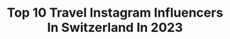 ---
title: Top 10 Travel Instagram Influencers In Switzerland In 2023
description: >-
  Find top travel Instagram influencers in Switzerland in 2023. Most popular hashtags: #switzerland #valentinesday #vacation.
platform: Instagram
hits: 316
text_top: Discover the best Instagram profiles on inBeat.
text_bottom: Our search engine has 316 Instagram influencers like this in Switzerland for you to work with.
profiles:
  - username: "qqq"
    fullname: >-
      A. AlGhafri 🇶🇦 عبدالله الغافري
    bio: >-
      Love All, Trust Few 🖤 —— 🎭 Lifestyle 🎓 Business&Mgmt. 👔 Entrepreneur 🎙 Host ✈️ Travel —— ⭐️ Snapchat&TikTok : QQQ 🎥 YouTube +2M👇🏽
    location: "Switzerland"
    followers: 1309739
    engagement: 479
    commentsToLikes: 0.227558
    id: ck5qb9m7gki5k0i11k7fvnlqv
    verified: false
    hashtags: "#worldcup, #qatar2022, #youtube, #qqq"
  - username: "irina_cerutti"
    fullname: >-
      Irina Cerutti
    bio: >-
      📌 ||Based in Zurich 🌍 || Travel Journalist 🏙 || Lifestyle, Food & Fashion 📩 || Contact: Direct Messagel
    location: "Switzerland"
    followers: 1101853
    engagement: 217
    commentsToLikes: 0.006566
    id: ck15tlswdipln0i19jly1nbbc
    verified: false
    hashtags: ""
  - username: "dedalnok"
    fullname: >-
      MICHEL DE DÁLNOK 🇭🇺
    bio: >-
      ADVENTURE • TRAVEL • LIFESTYLE ⍋ Overland & Outdoors enthusiast ⚑ Zürich, Switzerland / Black Forest, Germany
    location: "Switzerland"
    followers: 5254
    engagement: 1986
    commentsToLikes: 0.124511
    id: ck14jdnyljtj60i19p5r0cuvv
    verified: false
    hashtags: "#alsace, #dolomiti, #southtyrol, #inlovewithswitzerland"
  - username: "ana_carugati"
    fullname: >-
      ◻️◽️▫️Ana Carugati ▫️◽️◻️
    bio: >-
      Serbian & Swiss married Sotl 🔸 Posts about cigars, food & beverage, travels, luxury and cars 🔸 English🇬🇧🇺🇸, Français🇫🇷🇨🇭, Srpski🇷🇸 🔸 #AnaCarugati
    location: "Switzerland"
    followers: 9028
    engagement: 1508
    commentsToLikes: 0.082277
    id: ck9hanl2rd92o0j781ai90s05
    verified: false
    hashtags: "#cigarlady, #anacarugati, #tb, #tbt"
  - username: "wanderlust_lauraaa"
    fullname: >-
      Laura ✨
    bio: >-
      🤍 Travel Girl & Fashion lover 📍 France based
    location: "Switzerland"
    followers: 15281
    engagement: 831
    commentsToLikes: 0.117691
    id: ck8t1jmdrw0vo0j78r0y4opbn
    verified: false
    hashtags: "#summerbody, #spain, #summermood, #landscapephotography"
  - username: "delaine_mazenauer"
    fullname: >-
      ⚜️D E L A I N E⚜️
    bio: >-
      Swiss🇨🇭🇵🇭 Filipina ▪️Travel & Fashion ▪️Proud Mom👦🏻❤️M 📍Switzerland | St.Gallen Travel around the world✈️🌍
    location: "Switzerland"
    followers: 16317
    engagement: 683
    commentsToLikes: 0.076446
    id: ck13aiqtfqldv0i19kk4vm3c1
    verified: false
    hashtags: "#kays, #idealofsweden, #mrc"
  - username: "hildawestin"
    fullname: >-
      HILDA | SWEDE IN SWITZERLAND
    bio: >-
      TRAVEL | LIFESTYLE | FASHION 📍Zürich 🇸🇪 → 🇺🇸→🇨🇭
    location: "Switzerland"
    followers: 3479
    engagement: 2801
    commentsToLikes: 0.080411
    id: ckf5tdn15hjvk0j23ufl1q9z3
    verified: false
    hashtags: "#nakdfashion, #iammightysolo, #stsworldwide, #stsjourney"
  - username: "massixda"
    fullname: >-
      Massimo
    bio: >-
      Fashion I Lifestyle I Travel I Beauty I Health 📍Located Zürich 🇨🇭
    location: "Switzerland"
    followers: 34356
    engagement: 350
    commentsToLikes: 0.075341
    id: ck6u3kk6tybjm0j71mr7mpp06
    verified: false
    hashtags: ""
  - username: "witho_swizz"
    fullname: >-
      Tom
    bio: >-
      🇨🇭 Made in Switzerland 📍Based in Zurich ✈️Next stop: #portugal #lisboa #porto 📩 witho_swizz@outlook.com #travel 🌍🏖️🏞️ #gym #tennis 🎾
    location: "Switzerland"
    followers: 193163
    engagement: 798
    commentsToLikes: 0.016221
    id: ck8t1v7i0x5x40j7897do8kxp
    verified: false
    hashtags: "#instagood, #handmade, #mensfashion, #swiss"
  - username: "thechicadvocate"
    fullname: >-
      Priscilla 🖤 INSPO • FASHION
    bio: >-
      TRAVEL & BEAUTY LOVER 🌎 Boss Babe✨ Lawyer⚖️ Free mind🌞 🤍 @the.swiss.gentleman based 📍Lucerne 🇨🇭 ⬇️ Blog ⬇️
    location: "Switzerland"
    followers: 30733
    engagement: 277
    commentsToLikes: 0.223753
    id: ck55oajp27yxh0i11xgvnl6ut
    verified: false
    hashtags: "#pixi, #tallygang, #valentinesday, #maccosmetics"
---